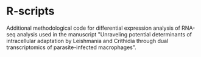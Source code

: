 # R-scripts
Additional methodological code for differential expression analysis of RNA-seq analysis used in the manuscript "Unraveling potential determinants of intracellular adaptation by Leishmania and Crithidia through dual transcriptomics of parasite-infected macrophages".
